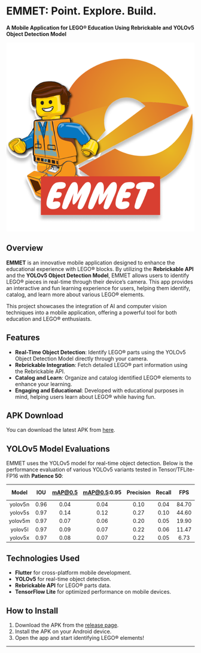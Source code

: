 # EMMET: Point. Explore. Build.

**A Mobile Application for LEGO® Education Using Rebrickable and YOLOv5 Object Detection Model**

![EMMET Logo](https://github.com/RobsRoby/emmet/blob/main/assets/images/img_logo.png)

## Overview

**EMMET** is an innovative mobile application designed to enhance the educational experience with LEGO® blocks. By utilizing the **Rebrickable API** and the **YOLOv5 Object Detection Model**, EMMET allows users to identify LEGO® pieces in real-time through their device’s camera. This app provides an interactive and fun learning experience for users, helping them identify, catalog, and learn more about various LEGO® elements.

This project showcases the integration of AI and computer vision techniques into a mobile application, offering a powerful tool for both education and LEGO® enthusiasts.

## Features

- **Real-Time Object Detection**: Identify LEGO® parts using the YOLOv5 Object Detection Model directly through your camera.
- **Rebrickable Integration**: Fetch detailed LEGO® part information using the Rebrickable API.
- **Catalog and Learn**: Organize and catalog identified LEGO® elements to enhance your learning.
- **Engaging and Educational**: Developed with educational purposes in mind, helping users learn about LEGO® while having fun.

## APK Download

You can download the latest APK from [here](https://github.com/RobsRoby/emmet/releases/download/apk/emmet.apk).

## YOLOv5 Model Evaluations

EMMET uses the YOLOv5 model for real-time object detection. Below is the performance evaluation of various YOLOv5 variants tested in Tensor/TFLite-FP16 with **Patience 50**:

|  Model  |  IOU | mAP@0.5 | mAP@0.5:0.95 | Precision | Recall |  FPS  | Epochs Stopped |
|:-------:|:----:|:-------:|:------------:|:---------:|:------:|:-----:|:--------------:|
| yolov5n | 0.96 |   0.04  |     0.04     |    0.10   |  0.04  | 84.70 |       188      |
| yolov5s | 0.97 |   0.14  |     0.12     |    0.27   |  0.10  | 44.60 |       199      |
| yolov5m | 0.97 |   0.07  |     0.06     |    0.20   |  0.05  | 19.90 |       199      |
| yolov5l | 0.97 |   0.09  |     0.07     |    0.22   |  0.06  | 11.47 |       199      |
| yolov5x | 0.97 |   0.08  |     0.07     |    0.22   |  0.05  |  6.73 |       199      |

## Technologies Used

- **Flutter** for cross-platform mobile development.
- **YOLOv5** for real-time object detection.
- **Rebrickable API** for LEGO® parts data.
- **TensorFlow Lite** for optimized performance on mobile devices.

## How to Install

1. Download the APK from the [release page](https://github.com/RobsRoby/emmet/releases/download/apk/emmet.apk).
2. Install the APK on your Android device.
3. Open the app and start identifying LEGO® elements!

---
